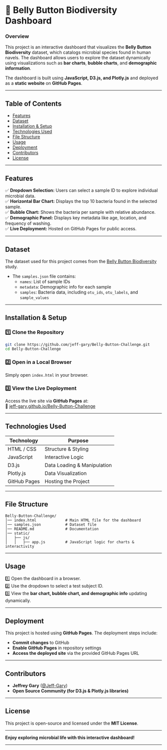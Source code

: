 # 🦠 Belly Button Biodiversity Dashboard  

### **Overview**  
This project is an interactive dashboard that visualizes the **Belly Button Biodiversity** dataset, which catalogs microbial species found in human navels. The dashboard allows users to explore the dataset dynamically using visualizations such as **bar charts**, **bubble charts**, and **demographic information**.

The dashboard is built using **JavaScript, D3.js, and Plotly.js** and deployed as a **static website** on **GitHub Pages**.

---

## **Table of Contents**
- [Features](#features)
- [Dataset](#dataset)
- [Installation & Setup](#installation--setup)
- [Technologies Used](#technologies-used)
- [File Structure](#file-structure)
- [Usage](#usage)
- [Deployment](#deployment)
- [Contributors](#contributors)
- [License](#license)

---

## **Features**  

✅ **Dropdown Selection:** Users can select a sample ID to explore individual microbial data.  
✅ **Horizontal Bar Chart:** Displays the top 10 bacteria found in the selected sample.  
✅ **Bubble Chart:** Shows the bacteria per sample with relative abundance.  
✅ **Demographic Panel:** Displays key metadata like age, location, and frequency of washing.  
✅ **Live Deployment:** Hosted on GitHub Pages for public access.  

---

## **Dataset**  
The dataset used for this project comes from the [Belly Button Biodiversity](https://robdunnlab.com/projects/belly-button-biodiversity/) study.  
- The `samples.json` file contains:
  - `names`: List of sample IDs
  - `metadata`: Demographic info for each sample
  - `samples`: Bacteria data, including `otu_ids`, `otu_labels`, and `sample_values`

---

## **Installation & Setup**  

### **1️⃣ Clone the Repository**  
```sh
git clone https://github.com/jeff-gary/Belly-Button-Challenge.git
cd Belly-Button-Challenge
```

### **2️⃣ Open in a Local Browser**  
Simply open `index.html` in your browser.

### **3️⃣ View the Live Deployment**  
Access the live site via **GitHub Pages** at:  
🔗 [jeff-gary.github.io/Belly-Button-Challenge](https://jeff-gary.github.io/Belly-Button-Challenge/)

---

## **Technologies Used**  
| Technology    | Purpose |
|--------------|---------|
| HTML / CSS   | Structure & Styling |
| JavaScript   | Interactive Logic |
| D3.js        | Data Loading & Manipulation |
| Plotly.js    | Data Visualization |
| GitHub Pages | Hosting the Project |

---

## **File Structure**
```
Belly-Button-Challenge/
│── index.html             # Main HTML file for the dashboard
│── samples.json           # Dataset file
│── README.md              # Documentation
│── static/
│   ├── js/
│   │   ├── app.js         # JavaScript logic for charts & interactivity
```

---

## **Usage**  
1️⃣ Open the dashboard in a browser.  
2️⃣ Use the dropdown to select a test subject ID.  
3️⃣ View the **bar chart, bubble chart, and demographic info** updating dynamically.  

---

## **Deployment**  
This project is hosted using **GitHub Pages**. The deployment steps include:  
- **Commit changes** to GitHub  
- **Enable GitHub Pages** in repository settings  
- **Access the deployed site** via the provided GitHub Pages URL  

---

## **Contributors**  
- **Jeffrey Gary** ([@Jeff-Gary](https://github.com/jeff-gary))    
- **Open Source Community (for D3.js & Plotly.js libraries)**  

---

## **License**  
This project is open-source and licensed under the **MIT License**.  

---

 **Enjoy exploring microbial life with this interactive dashboard!**   

---
